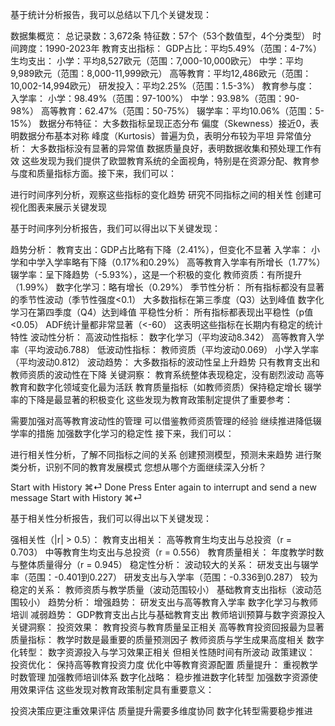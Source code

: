基于统计分析报告，我可以总结以下几个关键发现：

数据集概览：
总记录数：3,672条
特征数：57个（53个数值型，4个分类型）
时间跨度：1990-2023年
教育支出指标：
GDP占比：平均5.49%（范围：4-7%）
生均支出：
小学：平均8,527欧元（范围：7,000-10,000欧元）
中学：平均9,989欧元（范围：8,000-11,999欧元）
高等教育：平均12,486欧元（范围：10,002-14,994欧元）
研发投入：平均2.25%（范围：1.5-3%）
教育参与度：
入学率：
小学：98.49%（范围：97-100%）
中学：93.98%（范围：90-98%）
高等教育：62.47%（范围：50-75%）
辍学率：平均10.06%（范围：5-15%）
数据分布特征：
大多数指标呈现正态分布
偏度（Skewness）接近0，表明数据分布基本对称
峰度（Kurtosis）普遍为负，表明分布较为平坦
异常值分析：
大多数指标没有显著的异常值
数据质量良好，表明数据收集和预处理工作有效
这些发现为我们提供了欧盟教育系统的全面视角，特别是在资源分配、教育参与度和质量指标方面。接下来，我们可以：

进行时间序列分析，观察这些指标的变化趋势
研究不同指标之间的相关性
创建可视化图表来展示关键发现




基于时间序列分析报告，我们可以得出以下关键发现：

趋势分析：
教育支出：GDP占比略有下降（2.41%），但变化不显著
入学率：
小学和中学入学率略有下降（0.17%和0.29%）
高等教育入学率有所增长（1.77%）
辍学率：呈下降趋势（-5.93%），这是一个积极的变化
教师资质：有所提升（1.99%）
数字化学习：略有增长（0.29%）
季节性分析：
所有指标都没有显著的季节性波动（季节性强度<0.1）
大多数指标在第三季度（Q3）达到峰值
数字化学习在第四季度（Q4）达到峰值
平稳性分析：
所有指标都表现出平稳性（p值<0.05）
ADF统计量都非常显著（<-60）
这表明这些指标在长期内有稳定的统计特性
波动性分析：
高波动性指标：
数字化学习（平均波动8.342）
高等教育入学率（平均波动6.788）
低波动性指标：
教师资质（平均波动0.069）
小学入学率（平均波动0.812）
波动趋势：
大多数指标的波动性呈上升趋势
只有教育支出和教师资质的波动性在下降
关键洞察：
教育系统整体表现稳定，没有剧烈波动
高等教育和数字化领域变化最为活跃
教育质量指标（如教师资质）保持稳定增长
辍学率的下降是最显著的积极变化
这些发现为教育政策制定提供了重要参考：

需要加强对高等教育波动性的管理
可以借鉴教师资质管理的经验
继续推进降低辍学率的措施
加强数字化学习的稳定性
接下来，我们可以：

进行相关性分析，了解不同指标之间的关系
创建预测模型，预测未来趋势
进行聚类分析，识别不同的教育发展模式
您想从哪个方面继续深入分析？

Start with History ⌘⏎
Done
Press Enter again to interrupt and send a new message
Start with History ⌘⏎


基于相关性分析报告，我们可以得出以下关键发现：

强相关性（|r| > 0.5）：
教育支出相关：
高等教育生均支出与总投资（r = 0.703）
中等教育生均支出与总投资（r = 0.556）
教育质量相关：
年度教学时数与整体质量得分（r = 0.945）
稳定性分析：
波动较大的关系：
研发支出与辍学率（范围：-0.401到0.227）
研发支出与入学率（范围：-0.336到0.287）
较为稳定的关系：
教师资质与教学质量（波动范围较小）
基础教育支出指标（波动范围较小）
趋势分析：
增强趋势：
研发支出与高等教育入学率
数字化学习与教师培训
减弱趋势：
GDP教育支出占比与基础教育支出
教师培训预算与数字资源投入
关键洞察：
投资效果：
教育投资与教育质量呈正相关
高等教育投资回报最为显著
质量指标：
教学时数是最重要的质量预测因子
教师资质与学生成果高度相关
数字化转型：
数字资源投入与学习效果正相关
但相关性随时间有所波动
政策建议：
投资优化：
保持高等教育投资力度
优化中等教育资源配置
质量提升：
重视教学时数管理
加强教师培训体系
数字化战略：
稳步推进数字化转型
加强数字资源使用效果评估
这些发现对教育政策制定具有重要意义：

投资决策应更注重效果评估
质量提升需要多维度协同
数字化转型需要稳步推进